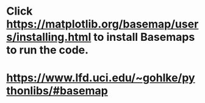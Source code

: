 # Click https://matplotlib.org/basemap/users/installing.html to install Basemaps to run the code.
# https://www.lfd.uci.edu/~gohlke/pythonlibs/#basemap